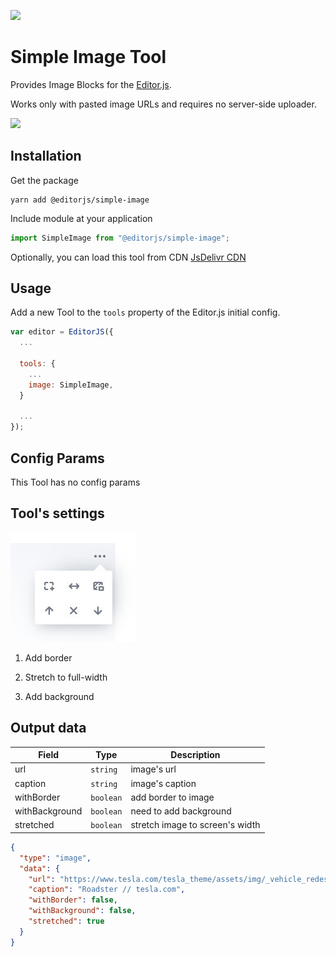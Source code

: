 ![](https://badgen.net/badge/Editor.js/v2.0/blue)

# Simple Image Tool

Provides Image Blocks for the [Editor.js](https://editorjs.io).

Works only with pasted image URLs and requires no server-side uploader.

![](assets/image-uploading.gif)

## Installation

Get the package

```shell
yarn add @editorjs/simple-image
```

Include module at your application

```javascript
import SimpleImage from "@editorjs/simple-image";
```

Optionally, you can load this tool from CDN [JsDelivr CDN](https://cdn.jsdelivr.net/npm/@editorjs/simple-image)


## Usage

Add a new Tool to the `tools` property of the Editor.js initial config.

```javascript
var editor = EditorJS({
  ...

  tools: {
    ...
    image: SimpleImage,
  }

  ...
});
```

## Config Params

This Tool has no config params

## Tool's settings

![](assets/68747470733a2f2f636170656c6c612e706963732f63373463646565632d333430352d343861632d613936302d6637383431383863663962342e6a7067.jpeg)

1. Add border

2. Stretch to full-width

3. Add background

## Output data

| Field          | Type      | Description                     |
| -------------- | --------- | ------------------------------- |
| url            | `string`  | image's url                     |
| caption        | `string`  | image's caption                 |
| withBorder     | `boolean` | add border to image             |
| withBackground | `boolean` | need to add background          |
| stretched      | `boolean` | stretch image to screen's width |

```json
{
  "type": "image",
  "data": {
    "url": "https://www.tesla.com/tesla_theme/assets/img/_vehicle_redesign/roadster_and_semi/roadster/hero.jpg",
    "caption": "Roadster // tesla.com",
    "withBorder": false,
    "withBackground": false,
    "stretched": true
  }
}
```
